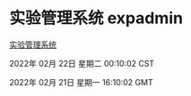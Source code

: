 # 实验管理系统 expadmin
[实验管理系统](http://59.174.27.143:56808/expadmin-782313d2-e1b1-4ea7-932e-3a55e6a1a4d0/)

2022年 02月 22日 星期二 00:10:02 CST

2022年 02月 21日 星期一 16:10:02 GMT
